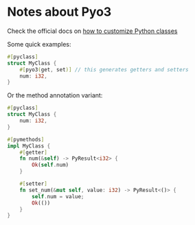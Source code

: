 # Notes about Pyo3

Check the official docs on [how to customize Python classes](https://pyo3.rs/main/class)

Some quick examples:

```rust
#[pyclass]
struct MyClass {
    #[pyo3(get, set)] // this generates getters and setters
    num: i32,
}
```

Or the method annotation variant:

```rust
#[pyclass]
struct MyClass {
    num: i32,
}

#[pymethods]
impl MyClass {
    #[getter]
    fn num(&self) -> PyResult<i32> {
        Ok(self.num)
    }

    #[setter]
    fn set_num(&mut self, value: i32) -> PyResult<()> {
        self.num = value;
        Ok(())
    }
}
```

